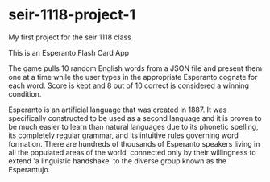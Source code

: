 # seir-1118-project-1
My first project for the seir 1118 class

This is an Esperanto Flash Card App

The game pulls 10 random English words from a JSON file and present them one at a time while the user types in the appropriate Esperanto cognate for each word. Score is kept and 8 out of 10 correct is considered a winning condition.

Esperanto is an artificial language that was created in 1887. It was specifically constructed to be used as a second language and it is proven to be much easier to learn than natural languages due to its phonetic spelling, its completely regular grammar, and its intuitive rules governing word formation. There are hundreds of thousands of Esperanto speakers living in all the populated areas of the world, connected only by their willingness to extend 'a linguistic handshake' to the diverse group known as the Esperantujo.
